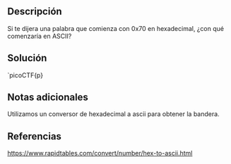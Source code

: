 ## Descripción
Si te dijera una palabra que comienza con 0x70 en hexadecimal, ¿con qué comenzaría en ASCII?

## Solución
`picoCTF{p}

## Notas adicionales
Utilizamos un conversor de hexadecimal a ascii para obtener la bandera.

## Referencias
https://www.rapidtables.com/convert/number/hex-to-ascii.html